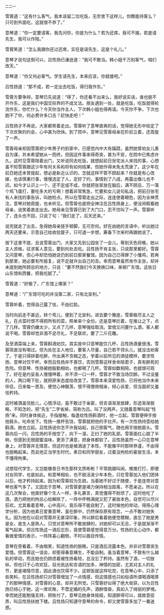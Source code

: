    二二一 

   雪蓉道：“这有什么客气，我本该留二位吃饭，无奈舍下这样儿，你瞧能待客么？只可到外面吃，这就很不恭了。”

   意琴道：“你一定要请客，我先问你，你是为什么？若为还席，我可不接。若是请先生，我可以作陪。”

   雪蓉笑道：“怎么我跟你还过还席，实在是请先生，这是个礼儿。”

   意琴才说句这倒可以，吕性扬已谦逊道：“我可不敢当。韩小姐千万别客气，咱们改天。”

   意琴道：“你又何必客气。学生请先生，本来应该，你就接吧。”

   吕性扬道：“那不成，若一定出去吃饭，得归我作东。”

   雪蓉方要争辩，意琴已先说道：“得了，你还看不出来么，我好说实话，谁也脱不开作东，这是我们中国交际界的不成文法。朋友遇到一处，就是吃饭，吃饭就得轮流作东，你忙什么？今天你当作主人，下次韩小姐也得再请。今天你不争，下次也跑不了你，何必费许多口舌？赶快走吧！”

   吕性扬才不再说，大家都笑着走出。雪蓉听了意琴直爽的话，觉得她无形中给定了下次欢聚的约会，心中甚为欣快。到了院中，意琴见雪蓉母亲在阶前立着，还周旋了一声。

   雪蓉母亲却因雪蓉把少年男子约到家中，已感觉内中大有蹊跷，虽然她曾劝女儿善自为谋，并未希望她从一而终。但因这件事来得奇突，甚为不安，在院中已焦虑许久。这时见雪蓉陪着出门，又听说同去吃饭，就想起前日张宅派人来找的事，心想虽不知雪蓉跟这少年有何关系和将有如何结果，但她作得未免太荒唐了。这少年在前日她还未曾提起，想必是新近认识的，怎就这样不管不顾起来？你就是有心改嫁，也该慎重行事，慢慢选定了人，定好了约，事情到了八成，再露出像儿也不迟。如今才认识上一个，还不定成不成，你就把张家放在脑后，满不顾忌，万一落个鸡飞蛋打，要吃多大的亏啊！想着非常焦急，忙要和女儿说句私话，把前日张宅有人来找的事告诉，叫她检点。所以在雪蓉走出之际，连连使着眼色，因为全神贯注，意琴对她周旋，也未听见。但雪蓉也是把全神注在吕性扬身上，便没闲暇看她母亲，说笑着直走出去。她母亲见雪蓉已到了大门口，忍不住叫了一声。雪蓉听了，连头也不回，只说了句：“我们走了，后天还来。”

   说完就走了出去，急得她母亲搓手顿脚，无可奈何。好在由她的言语中，听出她过两天还要来，示意自己给收拾屋子，只可退一步想，筹备下次来时再跟她说了。

   按下这里不提，且说雪蓉出门，大家又先到公园坐了一会儿，等到天色将晚，她以主人资格，征求客人意见，要到何处去吃。吕性扬不肯主张，只说那里都好。雪蓉又问意琴，但心中却恐怕她说仍到前日那家餐馆。因为自己已得罪了小雏鸡，若再到那里，她必要有所报复，说不定就许出自己的丑。幸而意琴虽然肯作主张，却并未提到她所顾忌的地方，只说：“要不然我们今天换换口味，来顿广东馆。这些日山东馆和西餐，把我吃腻了。”

   雪蓉道：“好极了，广东馆上哪家？”

   意琴道：“广东馆可吃的并没第二家，只有北安利。”

   雪蓉听着，觉得自己露了怯，不由红脸。

   当时向前走不甚远，转个弯儿，便到了北安利。进去要个雅座，雪蓉极尽主人之礼，在点菜时恨不得把所有的菜，照单来个全份。还是意琴拦着，在推让之下，点了几样。雪蓉仍嫌太少，又点了几样，意琴强给取消。堂倌又问要什么酒，客人都说不喝。雪蓉却觉非酒不足尽礼，不足联欢，要了二斤花雕。

   及至酒菜端上来，雪蓉斟酒劝饮。其实座中只意琴能饮几杯，吕性扬酒量很浅，雪蓉简直没有喝过。但为处在主人地位，要客人尽量，自己若不领头儿，就没法劝客了。于是只得拼着吃醉，作出满不含糊之态，学着以前所见的酒徒模样，要求性扬、意琴对饮干杯。幸而吕性扬并不善饮，否则雪蓉这样舍命陪君子，真有醉死的危险。但意琴、性扬被她殷勤相劝，也都喝了几杯。雪蓉如数相陪，也就很可观了。好在是约妥各人慢慢呷着，并不须一口一杯，雪蓉才不致当场饮醉。不过没量的人，两口喝下肚，就把原来态度给改变了。雪蓉本来深爱性扬，已将他当作未来伴侣，日来每一思及，便觉心神飘荡，恨不得偎倚相亲，倾心诉爱，但当面却又羞怯矜持。

   这时被酒盖住脸儿，心情浮动，虽不敢过于亲密，但言语渐渐放肆，形迹渐渐脱略，不知怎的，把“先生”二字省掉，简称为吕。叫了没两声，又随着意琴叫起“性扬”来。同时身体挨近，手指接触，每逢给性扬斟酒时，他一立起，雪蓉便伸手按他肩头，叱命坐下。性扬一推杯告饶，雪蓉就把他的手拉开。有一次性扬持壶给她斟酒，她也立起。吕性扬说你怎不许我站起，自己倒客气，随也用手按她肩头。雪蓉向后一闪，吕性扬的手按空了，向下一溜，正扫了她的乳部。雪蓉面红心跳了半晌，但感到无限甜蜜滋味，更添了满意，把身体都软了。吕性扬虽然一心只在意琴身上，对雪蓉并无情意，但这时也是被酒迷了本性，不能像平时那样恭谨，不由得也脱略起来。而且他正当学生时代，素日和同学朋友，过着没拘检的豪放生活，本不懂得拘束。

   试想现代学生，又岂能像昔日书生那样文质彬彬？平常跳踉叫闹，推推打打，即便对女同学，也是如此。和意琴相处，也不脱活泼少年本色，只在雪蓉加入他们团体以后，他才矜持起来。因为和雪蓉较为生疏，当着她不好过于随便，于是连带对意琴也客气多了。又因忠于意琴，对雪蓉更是竭力保持相当距离，不愿亲近。所以在这几次聚会，他直好像个生人一样，多礼寡言，真觉僵得不耐烦了。这时他吃了酒，酒力把他的拘忌心给解除了，一阵中怀畅满就又犯了豪放本色，自觉可以尽兴狂欢。尤其看着意琴，心中高兴，竟乐得不能自制了。这时候他的举动，得用心理学分析，因为他素日爱重意琴，虽在醉中，仍然保存原有观念，一点不敢对她失礼。因为他在以前对雪蓉并无甚深印象，所以醉后看着她便觉模糊，直忘了她是男是女，是生人是熟人。只觉对意琴所不敢放肆的，对她却可以无忌，于是就渐渐不客气起来。但吕性扬这一酒后忘形，竟使雪蓉感觉得意万分。性扬的无心动作，都看做爱情的表示，一阵阵喜心翻倒，不时以眉目传情。

   意琴在旁看着，不由暗笑，知道性扬的脱略，只是酒后流露本色，并非对雪蓉突生爱情。但雪蓉这一误会，却惹得春意横生，不能自制。虽当着意琴，不致有什么越轨的举动，而且她也仍顾虑着被性扬看轻，总没忘了矜持。虽然有了酒，一切放纵，但也只于心坎欢狂，目光佻达和言语的加多，神情的加密，尤其对主人的礼节，更是竭情尽意，因此酒也饮得不少。这顿饭就这样吃完，在意琴心中，只添了些笑料，在吕性扬却只对雪蓉增加了一点情感，但这情感也只如俗语所谓喝酒喝厚了的那种情感，对雪蓉的心意，却并无所觉。只雪蓉好似得了绝大收获，以为吕性扬已倾心于她，这一席欢聚，不啻定婚的先声，酒醉情昏，真如入了绮丽的梦境。幸而她还能勉强支持，把账付了。意琴见她身体摇摇，知道醉得可以，就故意捉弄，叫吕性扬扶她下楼。吕性扬只知遵守意琴的命令，却又使雪蓉多加了一番迷惑。

